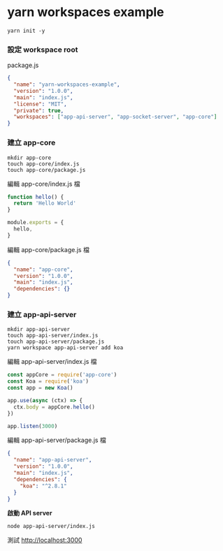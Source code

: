# yarn workspaces example

```
yarn init -y
```

### 設定 workspace root

package.js

```json
{
  "name": "yarn-workspaces-example",
  "version": "1.0.0",
  "main": "index.js",
  "license": "MIT",
  "private": true,
  "workspaces": ["app-api-server", "app-socket-server", "app-core"]
}
```

### 建立 app-core

```
mkdir app-core
touch app-core/index.js
touch app-core/package.js
```

編輯 app-core/index.js 檔

```js
function hello() {
  return 'Hello World'
}

module.exports = {
  hello,
}
```

編輯 app-core/package.js 檔

```json
{
  "name": "app-core",
  "version": "1.0.0",
  "main": "index.js",
  "dependencies": {}
}
```

### 建立 app-api-server

```
mkdir app-api-server
touch app-api-server/index.js
touch app-api-server/package.js
yarn workspace app-api-server add koa
```

編輯 app-api-server/index.js 檔

```js
const appCore = require('app-core')
const Koa = require('koa')
const app = new Koa()

app.use(async (ctx) => {
  ctx.body = appCore.hello()
})

app.listen(3000)
```

編輯 app-api-server/package.js 檔

```json
{
  "name": "app-api-server",
  "version": "1.0.0",
  "main": "index.js",
  "dependencies": {
    "koa": "^2.8.1"
  }
}
```

**啟動 API server**

```
node app-api-server/index.js
```

測試 <http://localhost:3000>

